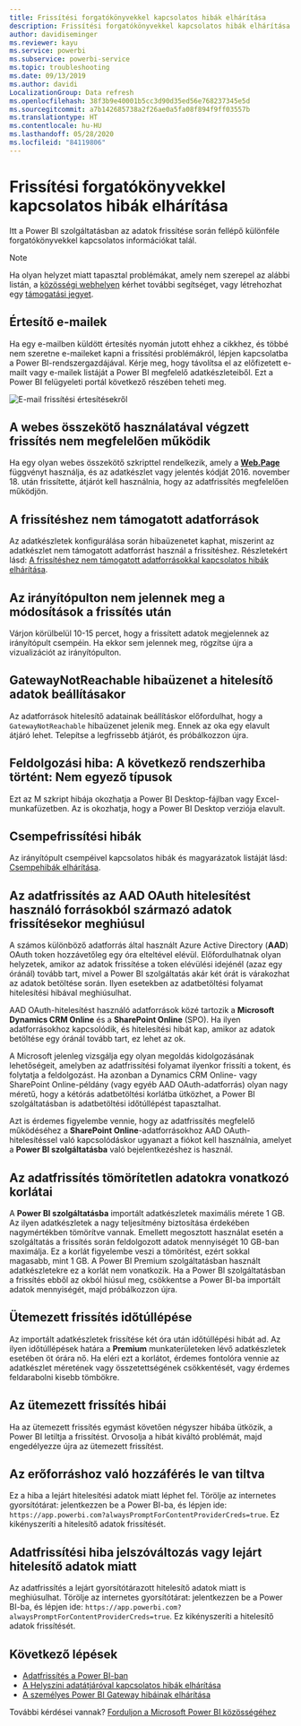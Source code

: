 ```yaml
---
title: Frissítési forgatókönyvekkel kapcsolatos hibák elhárítása
description: Frissítési forgatókönyvekkel kapcsolatos hibák elhárítása
author: davidiseminger
ms.reviewer: kayu
ms.service: powerbi
ms.subservice: powerbi-service
ms.topic: troubleshooting
ms.date: 09/13/2019
ms.author: davidi
LocalizationGroup: Data refresh
ms.openlocfilehash: 38f3b9e40001b5cc3d90d35ed56e768237345e5d
ms.sourcegitcommit: a7b142685738a2f26ae0a5fa08f894f9ff03557b
ms.translationtype: HT
ms.contentlocale: hu-HU
ms.lasthandoff: 05/28/2020
ms.locfileid: "84119806"
---
```

# <a name="troubleshooting-refresh-scenarios"></a>Frissítési forgatókönyvekkel kapcsolatos hibák elhárítása

Itt a Power BI szolgáltatásban az adatok frissítése során fellépő különféle forgatókönyvekkel kapcsolatos információkat talál.

> [!NOTE]
> Ha olyan helyzet miatt tapasztal problémákat, amely nem szerepel az alábbi listán, a [közösségi webhelyen](https://community.powerbi.com/) kérhet további segítséget, vagy létrehozhat egy [támogatási jegyet](https://powerbi.microsoft.com/support/).
>
>

## <a name="email-notifications"></a>Értesítő e-mailek

Ha egy e-mailben küldött értesítés nyomán jutott ehhez a cikkhez, és többé nem szeretne e-maileket kapni a frissítési problémákról, lépjen kapcsolatba a Power BI-rendszergazdájával. Kérje meg, hogy távolítsa el az előfizetett e-mailt vagy e-mailek listáját a Power BI megfelelő adatkészleteiből. Ezt a Power BI felügyeleti portál következő részében teheti meg.

![E-mail frissítési értesítésekről](media/refresh-troubleshooting-refresh-scenarios/refresh-email.png)

## <a name="refresh-using-web-connector-doesnt-work-properly"></a>A webes összekötő használatával végzett frissítés nem megfelelően működik

Ha egy olyan webes összekötő szkripttel rendelkezik, amely a [**Web.Page**](/powerquery-m/web-page) függvényt használja, és az adatkészlet vagy jelentés kódját 2016. november 18. után frissítette, átjárót kell használnia, hogy az adatfrissítés megfelelően működjön.

## <a name="unsupported-data-source-for-refresh"></a>A frissítéshez nem támogatott adatforrások

Az adatkészletek konfigurálása során hibaüzenetet kaphat, miszerint az adatkészlet nem támogatott adatforrást használ a frissítéshez. Részletekért lásd: [A frissítéshez nem támogatott adatforrásokkal kapcsolatos hibák elhárítása](service-admin-troubleshoot-unsupported-data-source-for-refresh.md).

## <a name="dashboard-doesnt-reflect-changes-after-refresh"></a>Az irányítópulton nem jelennek meg a módosítások a frissítés után

Várjon körülbelül 10-15 percet, hogy a frissített adatok megjelennek az irányítópult csempéin. Ha ekkor sem jelennek meg, rögzítse újra a vizualizációt az irányítópulton.

## <a name="gatewaynotreachable-when-setting-credentials"></a>GatewayNotReachable hibaüzenet a hitelesítő adatok beállításakor

Az adatforrások hitelesítő adatainak beállításkor előfordulhat, hogy a `GatewayNotReachable` hibaüzenet jelenik meg. Ennek az oka egy elavult átjáró lehet. Telepítse a legfrissebb átjárót, és próbálkozzon újra.

## <a name="processing-error-the-following-system-error-occurred-type-mismatch"></a>Feldolgozási hiba: A következő rendszerhiba történt: Nem egyező típusok

Ezt az M szkript hibája okozhatja a Power BI Desktop-fájlban vagy Excel-munkafüzetben. Az is okozhatja, hogy a Power BI Desktop verziója elavult.

## <a name="tile-refresh-errors"></a>Csempefrissítési hibák

Az irányítópult csempéivel kapcsolatos hibák és magyarázatok listáját lásd: [Csempehibák elhárítása](refresh-troubleshooting-tile-errors.md).

## <a name="refresh-fails-when-updating-data-from-sources-that-use-aad-oauth"></a>Az adatfrissítés az AAD OAuth hitelesítést használó forrásokból származó adatok frissítésekor meghiúsul

A számos különböző adatforrás által használt Azure Active Directory (**AAD**) OAuth token hozzávetőleg egy óra elteltével elévül. Előfordulhatnak olyan helyzetek, amikor az adatok frissítése a token elévülési idejénél (azaz egy óránál) tovább tart, mivel a Power BI szolgáltatás akár két órát is várakozhat az adatok betöltése során. Ilyen esetekben az adatbetöltési folyamat hitelesítési hibával meghiúsulhat.

AAD OAuth-hitelesítést használó adatforrások közé tartozik a **Microsoft Dynamics CRM Online** és a **SharePoint Online** (SPO). Ha ilyen adatforrásokhoz kapcsolódik, és hitelesítési hibát kap, amikor az adatok betöltése egy óránál tovább tart, ez lehet az ok.

A Microsoft jelenleg vizsgálja egy olyan megoldás kidolgozásának lehetőségeit, amelyben az adatfrissítési folyamat ilyenkor frissíti a tokent, és folytatja a feldolgozást. Ha azonban a Dynamics CRM Online- vagy SharePoint Online-példány (vagy egyéb AAD OAuth-adatforrás) olyan nagy méretű, hogy a kétórás adatbetöltési korlátba ütközhet, a Power BI szolgáltatásban is adatbetöltési időtúllépést tapasztalhat.

Azt is érdemes figyelembe vennie, hogy az adatfrissítés megfelelő működéséhez a **SharePoint Online**-adatforrásokhoz AAD OAuth-hitelesítéssel való kapcsolódáskor ugyanazt a fiókot kell használnia, amelyet a **Power BI szolgáltatásba** való bejelentkezéshez is használ.

## <a name="uncompressed-data-limits-for-refresh"></a>Az adatfrissítés tömörítetlen adatokra vonatkozó korlátai

A **Power BI szolgáltatásba** importált adatkészletek maximális mérete 1 GB. Az ilyen adatkészletek a nagy teljesítmény biztosítása érdekében nagymértékben tömörítve vannak. Emellett megosztott használat esetén a szolgáltatás a frissítés során feldolgozott adatok mennyiségét 10 GB-ban maximálja. Ez a korlát figyelembe veszi a tömörítést, ezért sokkal magasabb, mint 1 GB. A Power BI Premium szolgáltatásban használt adatkészletekre ez a korlát nem vonatkozik. Ha a Power BI szolgáltatásban a frissítés ebből az okból hiúsul meg, csökkentse a Power BI-ba importált adatok mennyiségét, majd próbálkozzon újra.

## <a name="scheduled-refresh-timeout"></a>Ütemezett frissítés időtúllépése

Az importált adatkészletek frissítése két óra után időtúllépési hibát ad. Az ilyen időtúllépések határa a **Premium** munkaterületeken lévő adatkészletek esetében öt órára nő. Ha eléri ezt a korlátot, érdemes fontolóra vennie az adatkészlet méretének vagy összetettségének csökkentését, vagy érdemes feldarabolni kisebb tömbökre.

## <a name="scheduled-refresh-failures"></a>Az ütemezett frissítés hibái

Ha az ütemezett frissítés egymást követően négyszer hibába ütközik, a Power BI letiltja a frissítést. Orvosolja a hibát kiváltó problémát, majd engedélyezze újra az ütemezett frissítést.

## <a name="access-to-the-resource-is-forbidden"></a>Az erőforráshoz való hozzáférés le van tiltva  

Ez a hiba a lejárt hitelesítési adatok miatt léphet fel. Törölje az internetes gyorsítótárat: jelentkezzen be a Power BI-ba, és lépjen ide: `https://app.powerbi.com?alwaysPromptForContentProviderCreds=true`. Ez kikényszeríti a hitelesítő adatok frissítését.

## <a name="data-refresh-failure-because-of-password-change-or-expired-credentials"></a>Adatfrissítési hiba jelszóváltozás vagy lejárt hitelesítő adatok miatt

Az adatfrissítés a lejárt gyorsítótárazott hitelesítő adatok miatt is meghiúsulhat. Törölje az internetes gyorsítótárat: jelentkezzen be a Power BI-ba, és lépjen ide: `https://app.powerbi.com?alwaysPromptForContentProviderCreds=true`. Ez kikényszeríti a hitelesítő adatok frissítését.

## <a name="next-steps"></a>Következő lépések

- [Adatfrissítés a Power BI-ban](refresh-data.md)  
- [A Helyszíni adatátjáróval kapcsolatos hibák elhárítása](service-gateway-onprem-tshoot.md)  
- [A személyes Power BI Gateway hibáinak elhárítása](service-admin-troubleshooting-power-bi-personal-gateway.md)  

További kérdései vannak? [Forduljon a Microsoft Power BI közösségéhez](https://community.powerbi.com/)
